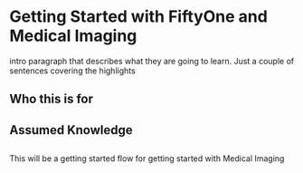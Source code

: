# Getting Started with FiftyOne and Medical Imaging

intro paragraph that describes what they are going to learn. Just a couple of sentences covering the highlights

## Who this is for

## Assumed Knowledge

##

This will be a getting started flow for getting started with Medical Imaging